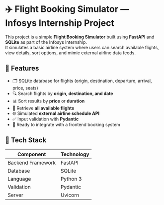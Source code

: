 # ✈️ Flight Booking Simulator — Infosys Internship Project

This project is a simple **Flight Booking Simulator** built using **FastAPI** and **SQLite** as part of the Infosys Internship.  
It simulates a basic airline system where users can search available flights, view details, sort options, and mimic external airline data feeds.

## 🚀 Features

- 🗂️ SQLite database for flights (origin, destination, departure, arrival, price, seats)
- 🔍 Search flights by **origin, destination, and date**
- 📊 Sort results by **price** or **duration**
- 📅 Retrieve **all available flights**
- 🌐 Simulated **external airline schedule API**
- ✅ Input validation with **Pydantic**
- 🧾 Ready to integrate with a frontend booking system

## 🧱 Tech Stack

| Component | Technology |
|------------|-------------|
| Backend Framework | FastAPI |
| Database | SQLite |
| Language | Python 3 |
| Validation | Pydantic |
| Server | Uvicorn |
